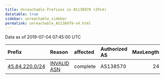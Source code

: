 ```yaml
---
title: Unreachable Prefixes in AS138979 (IPv4)
datatable: true
sidebar: unreachable_sidebar
permalink: unreachable_AS138979-v4.html
---
```


Data as of 2019-07-04 07:45:00 UTC


<div class="datatable-begin"></div>

| Prefix                                                 | Reason                                                                                                 | affected   | Authorized AS   |   MaxLength | Anchor                                         |   unreachable /24s |
|:-------------------------------------------------------|:-------------------------------------------------------------------------------------------------------|:-----------|:----------------|------------:|:-----------------------------------------------|-------------------:|
| [45.84.220.0/24](https://stat.ripe.net/45.84.220.0/24) | [INVALID ASN](https://rpki-validator.ripe.net/announcement-preview?asn=AS138979&prefix=45.84.220.0/24) | complete   | AS138570        |          24 | [RIPE](unreachable_RIPE_NCC_RPKI_Root-v4.html) |                  1 |

<div class="datatable-end"></div>